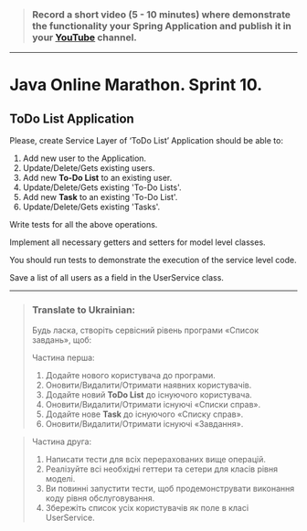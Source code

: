 > ### Record a short video (5 - 10 minutes) where demonstrate the functionality your Spring Application and publish it in your [<u>YouTube</u>](https://www.youtube.com) channel.

***

# Java Online Marathon. Sprint 10.

## ToDo List Application
Please, create Service Layer of ‘ToDo List’ Application should be able to:

1. Add new user to the Application.
2. Update/Delete/Gets existing users.
3. Add new **To-Do List** to an existing user.
4. Update/Delete/Gets existing 'To-Do Lists'.
5. Add new **Task** to an existing 'To-Do List'.
6. Update/Delete/Gets existing 'Tasks'.

Write tests for all the above operations.

Implement all necessary getters and setters for model level classes.

You should run tests to demonstrate the execution of the service level code.

Save a list of all users as a field in the UserService class.

***

> ### Translate to Ukrainian:
> Будь ласка, створіть сервісний рівень програми «Список завдань», щоб:
>
>Частина перша:
> 1. Додайте нового користувача до програми.
> 2. Оновити/Видалити/Отримати наявних користувачів.
> 3. Додайте новий **ToDo List** до існуючого користувача.
> 4. Оновити/Видалити/Отримати існуючі «Списки справ».
> 5. Додайте нове **Task** до існуючого «Списку справ».
> 6. Оновити/Видалити/Отримати існуючі «Завдання».

> Частина друга:
> 1. Написати тести для всіх перерахованих вище операцій.
> 2. Реалізуйте всі необхідні геттери та сетери для класів рівня моделі.
> 3. Ви повинні запустити тести, щоб продемонструвати виконання коду рівня обслуговування.
> 4. Збережіть список усіх користувачів як поле в класі UserService.